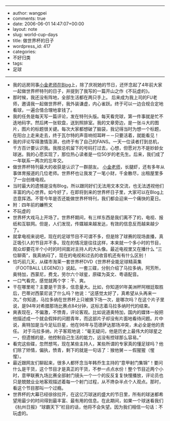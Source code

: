 - --
- author: wangpei
- comments: true
- date: 2006-06-01 14:47:07+00:00
- layout: note
- slug: world-cup-days
- title: 做世界杯的日子
- wordpress_id: 417
- categories:
- 不好归类
- tags:
- 足球
- --
- 我的远房同事[小金老师在Blog](http://www.blogcn.com/user63/jht110/blog/34824041.html)上，除了庆祝她的节日，还怀念起了4年前大家一起做世界杯特刊的日子，并提到了我写的一篇开山之作《不玩虚的》。
- 那时候，我还没有阵地，全部生活都在两只手上。 后来成为我上司的FU老师，邀请我一起做世界杯，我外装谦虚，内心雀跃。终于可以一边合规合定地看球，一遍合情合理地拿钱了。
- 我的任务是每天写一篇评论，发在特刊头版。每天看完球，第一件事就是忙不迭地码字。然后拷一张软盘，送到照排室。我的文章旁边，是一张斗大的图片，图片的标题很关键。每次大家都想破了脑袋，我记得当时为想一个标题，在阳台上走来走去，终于瓦尔特的声音响彻耳畔－－只要活着，就能看见！
- 我的评论写得激情澎湃，也终于有了自己的FANS。一天一位读者打到总机，千方百计要认识我。我按总机留下的号码打过去，心想，但愿对方不是妙龄女球迷。我的心愿实现了，那位热心读者是一位50岁的老先生。后来，我们成了一年联系一两次的忘年交。
- 做世界杯特刊最大的收获是认识了一群朋友。 [小金老师](http://www.blogcn.com/user63/jht110/index.html)，长腿虾，还有多年从事体育报道的几位老师。世界杯也让我发了一笔小财，千金散尽，出租屋里多了一台创维电视。
- 当时最大的遗憾是没有Blog，所以跟同好们无法用文本交流，也无法透视他们丰富的内心世界。如今好了，在即将到来的世界杯日子里，大家可以在Blog上恣意挥洒。不管今年是否还能做世界杯特刊，我们都会迎来一个痛快的夏日。
- 附：四年前的<strike>雄</strike>熊文
- 不玩虚的
- 世界杯大戏马上开场了。世界杯期间，有三样东西是我们离不了的，电视、报纸和互联网。但是，人们发现，传媒越来越发达，有效的信息反而越来越少了。
- 就拿电视来说吧，现在的足球节目不可谓不多，但是除了球赛的现场直播，真正吸引人的节目并不多。现在的情况是往往这样，本来就一个多小时的节目，观众却要花半个小时的时间面对主持人的大头像。最近电视里又在播什么 “三位聊斋”，我真纳闷了，现在的电视和过去的收音机还有有什么区别！
- 恰巧前几天，从碟市淘莱一套世界杯DVD《世界杯全能足球精英集（FOOTBALL LEGEND）》说起。一套三碟，分别介绍了马拉多纳，阿芳所，奥特加，西蒙尼，费戈，劳尔六个球星，原碟为英文、粤语配音。
- 一口气看完，感觉就两个字：干、爽。
- 干在哪里呢？主要是干货多，信息量大。比如，你知道91年美洲杯阿根廷取胜后，巴蒂对西蒙尼说了什么吗？他说：“这感觉太好了，真希望从头再来一次。” 你知道，马拉多纳在世界杯上只被换下场一次，是哪次吗？在这个片子里说，是94年对希腊那场比赛点84分钟，这标志着马拉多纳时代的结束。
- 爽表现在，不偏激，不愤青，评论客观。比如说道奥特加，国内的媒体一般把他描述成一个就会假摔的问题青年，而这部片子却没有片面地看待问题。片中说，奥特加是当今足坛巨星，他在98年与范德萨达那场冲突，未必全是他的责任。 对于马拉多纳，片子客观地说：“毫无疑问，他是历史上最伟大的球星之一，但遗憾的是，他控制自己生活的能力，远没有控球那么容易。”
- 看完这些碟，忽然想骂，现在某些主持人，某些所谓的专家真的懂足球吗？他们除了矫情，偏执，愤青，剩下的就是一句话了：猴他舅－－假猩猩（惺惺）。
- 最近跟网友们聊起来，很多人都怀念当年韩乔生主持的“意甲射门集锦”！要问什么是干货，这个节目才是真正的干货，不参一点点水份！整个节目近两个小时，意甲联赛九场比赛全部射门镜头一个一个的反反复复快慢播放，评论员也只是兢兢业业地客观描述着每一个射门过程，从不搀杂半点个人观点。那时，看这个节目那叫一个过瘾。
- 世界杯的大幕已经徐徐拉开，在这亿万球迷的盛大的节日里，所有的球迷都希望用最少的时间得到最丰富、最有用的信息。在此期间，如果一个球迷看我们《杭州日报》“球霸天下”栏目的话，他将不会失望。因为我们相信一句话：不玩虚的。
